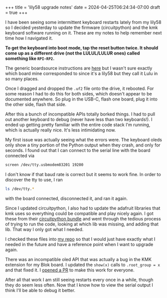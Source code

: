 +++
title = 'lily58 upgrade notes'
date = 2024-04-25T06:24:34-07:00
draft = true
+++

I have been seeing some intermittent keyboard restarts lately from my lily58 so I decided yesterday to update the firmware (circuitpython) and the kmk keyboard software running on it. These are my notes to help remember next time how I navigated it.

__To get the keyboard into boot mode, tap the reset button twice. It should come up as a different drive (not the LULUL/LULUR ones) called something like `RPI-RP2`.__

The generic boardsource instructions are [here](https://www.boardsource.xyz/docs/guides-flashing_a_uf2) but I wasn't sure exactly which board mine corresponded to since it's a lily58 but they call it Lulu in so many places.

Once I dragged and dropped the `.uf2` file onto the drive, it rebooted. For some reason I had to do this for both sides, which doesn't appear to be documented anywhere. So plug in the USB-C, flash one board, plug it into the other side, flash that side.

After this a bunch of incompatible APIs totally borked things. I had to pull out another keyboard to debug (never have less than two keyboards!). I ended up getting pretty familiar with the entire code stack I'm running, which is actually really nice. It's less intimidating now.

My first issue was actually seeing what the errors were. The keyboard oleds only show a tiny portion of the Python output when they crash, and only for seconds. I found out that I can connect to the serial line with the board connected via 
```zsh
screen /dev/tty.usbmodem83201 19200 
```
I don't know if that baud rate is correct but it seems to work fine. In order to discover the tty to use, I ran 
```zsh
ls /dev/tty.* 
```
with the board connected, disconnected it, and ran it again.

Since I updated circuitpython, I also had to update the adafruit libraries that kmk uses so everything could be compatible and play nicely again. I got these from their [circuitpython bundle](https://github.com/adafruit/Adafruit_CircuitPython_Bundle/tree/20240423) and went through the tedious process of trying to run the code, looking at which lib was missing, and adding that lib. That way I only got what I needed. 

I checked these files into [my repo](https://github.com/after-ephemera/keeb_cfg/tree/main) so that I would just have exactly what I needed in the future and have a reference point when I want to upgrade again.

There was an incompatible oled API that was actually a bug in the KMK extension for my Blok board. I updated the `show(x)` calls to `.root_group = x` and that fixed it. I [opened a PR](https://github.com/KMKfw/kmk_firmware/pull/965) to make this work for everyone.

After all that work I am still seeing restarts every once in a while, though they do seem less often. Now that I know how to view the serial output I think I'll be able to debug it better.
